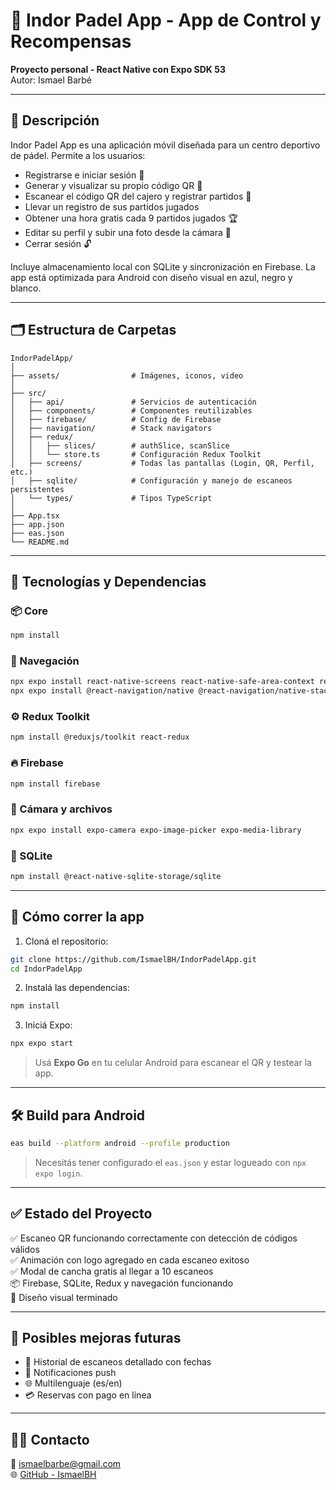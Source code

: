 
# 🏓 Indor Padel App - App de Control y Recompensas

**Proyecto personal - React Native con Expo SDK 53**  
Autor: Ismael Barbé

---

## 📱 Descripción

Indor Padel App es una aplicación móvil diseñada para un centro deportivo de pádel. Permite a los usuarios:

- Registrarse e iniciar sesión 🔐  
- Generar y visualizar su propio código QR 📱  
- Escanear el código QR del cajero y registrar partidos 🎯  
- Llevar un registro de sus partidos jugados  
- Obtener una hora gratis cada 9 partidos jugados 🏆  
- Editar su perfil y subir una foto desde la cámara 📸  
- Cerrar sesión 🔓  

Incluye almacenamiento local con SQLite y sincronización en Firebase. La app está optimizada para Android con diseño visual en azul, negro y blanco.

---

## 🗂️ Estructura de Carpetas

```
IndorPadelApp/
│
├── assets/                # Imágenes, iconos, video
│
├── src/
│   ├── api/               # Servicios de autenticación
│   ├── components/        # Componentes reutilizables
│   ├── firebase/          # Config de Firebase
│   ├── navigation/        # Stack navigators
│   ├── redux/
│   │   ├── slices/        # authSlice, scanSlice
│   │   └── store.ts       # Configuración Redux Toolkit
│   ├── screens/           # Todas las pantallas (Login, QR, Perfil, etc.)
│   ├── sqlite/            # Configuración y manejo de escaneos persistentes
│   └── types/             # Tipos TypeScript
│
├── App.tsx
├── app.json
├── eas.json
└── README.md
```

---

## 🔧 Tecnologías y Dependencias

### 📦 Core

```bash
npm install
```

### 📱 Navegación

```bash
npx expo install react-native-screens react-native-safe-area-context react-native-gesture-handler react-native-reanimated
npx expo install @react-navigation/native @react-navigation/native-stack
```

### ⚙️ Redux Toolkit

```bash
npm install @reduxjs/toolkit react-redux
```

### 🔥 Firebase

```bash
npm install firebase
```

### 📸 Cámara y archivos

```bash
npx expo install expo-camera expo-image-picker expo-media-library
```

### 💾 SQLite

```bash
npm install @react-native-sqlite-storage/sqlite
```

---

## 🚀 Cómo correr la app

1. Cloná el repositorio:

```bash
git clone https://github.com/IsmaelBH/IndorPadelApp.git
cd IndorPadelApp
```

2. Instalá las dependencias:

```bash
npm install
```

3. Iniciá Expo:

```bash
npx expo start
```

> Usá **Expo Go** en tu celular Android para escanear el QR y testear la app.

---

## 🛠️ Build para Android

```bash
eas build --platform android --profile production
```

> Necesitás tener configurado el `eas.json` y estar logueado con `npx expo login`.

---

## ✅ Estado del Proyecto

✅ Escaneo QR funcionando correctamente con detección de códigos válidos  
✅ Animación con logo agregado en cada escaneo exitoso  
✅ Modal de cancha gratis al llegar a 10 escaneos  
📦 Firebase, SQLite, Redux y navegación funcionando  
📱 Diseño visual terminado

---

## 📌 Posibles mejoras futuras

- 🧾 Historial de escaneos detallado con fechas  
- 💬 Notificaciones push  
- 🌐 Multilenguaje (es/en)  
- 💳 Reservas con pago en línea

---

## 🧑‍💻 Contacto

📧 ismaelbarbe@gmail.com  
🌐 [GitHub - IsmaelBH](https://github.com/IsmaelBH)

